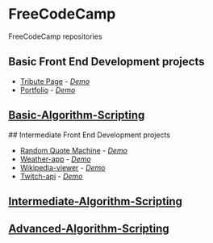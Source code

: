 # FreeCodeCamp
FreeCodeCamp repositories

## Basic Front End Development projects
- [Tribute Page](https://github.com/pablochux/tribute-page) - *[Demo](https://pablochux.github.io/tribute-page/)*
- [Portfolio](https://github.com/pablochux/portfolio) - *[Demo](https://pablochux.github.io/portfolio/)*

## [Basic-Algorithm-Scripting](https://github.com/pablochux/Basic-Algorithm-Scripting)

## Intermediate Front End Development projects
- [Random Quote Machine](https://github.com/pablochux/random-quote-machine) - *[Demo](https://pablochux.github.io/Random-Quote-Machine/)*
- [Weather-app](https://github.com/pablochux/weather-app) - *[Demo](https://pablochux.github.io/weather-app/)*
- [Wikipedia-viewer](https://github.com/pablochux/wikipedia-viewer) - *[Demo](https://pablochux.github.io/wikipedia-viewer/)*
- [Twitch-api](https://github.com/pablochux/twitch.tv-app) - *[Demo](https://pablochux.github.io/twitch.tv-app/)*

## [Intermediate-Algorithm-Scripting](https://github.com/pablochux/Intermediate-Algorithm-Scripting)

## [Advanced-Algorithm-Scripting](https://github.com/pablochux/Advanced-Algorithm-Scripting)
